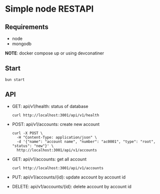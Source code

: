 # Simple node RESTAPI

## Requirements
- node
- mongodb

**NOTE**: docker compose up or using devconatiner

## Start

```
bun start
```

## API

- GET: api/v1/health: status of database 
  ```
  curl http://localhost:3001/api/v1/health
  ```
  
- POST: api/v1/accounts: create new account
  ```
  curl -X POST \
    -H "Content-Type: application/json" \
    -d '{"name": "account name", "number": "ac0001", "type": "root", "status": "new"}' \
    http://localhost:3001/api/v1/accounts
  ```
  
- GET: api/v1/accounts: get all account
  ```
  curl http://localhost:3001/api/v1/accounts
  ```
  
- PUT: api/v1/accounts/{id}: update account by account id
- DELETE: api/v1/accounts/{id}: delete account by account id